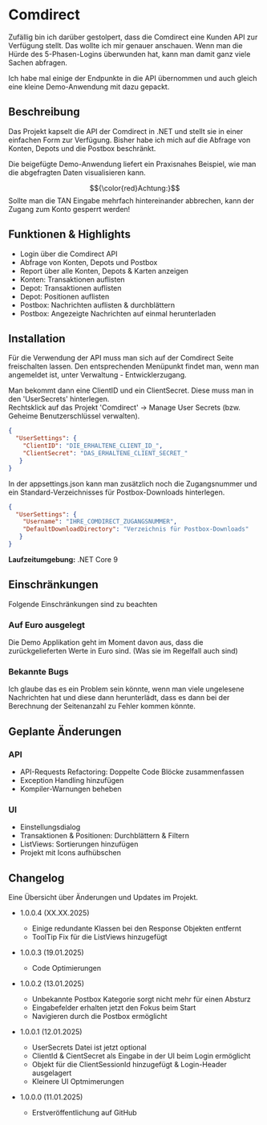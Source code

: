 # Comdirect

Zufällig bin ich darüber gestolpert, dass die Comdirect eine Kunden API zur Verfügung stellt. 
Das wollte ich mir genauer anschauen. Wenn man die Hürde des 5-Phasen-Logins überwunden hat, kann
man damit ganz viele Sachen abfragen.  
  
Ich habe mal einige der Endpunkte in die API übernommen und auch gleich eine kleine Demo-Anwendung mit dazu gepackt.

## Beschreibung
Das Projekt kapselt die API der Comdirect in .NET und stellt sie in einer einfachen Form zur Verfügung.
Bisher habe ich mich auf die Abfrage von Konten, Depots und die Postbox beschränkt.  
  
Die beigefügte Demo-Anwendung liefert ein Praxisnahes Beispiel, wie man die abgefragten Daten visualisieren kann.

$${\color{red}Achtung:}$$  Sollte man die TAN Eingabe mehrfach hintereinander abbrechen, kann der Zugang zum Konto gesperrt werden!

## Funktionen & Highlights
- Login über die Comdirect API
- Abfrage von Konten, Depots und Postbox
- Report über alle Konten, Depots & Karten anzeigen
- Konten: Transaktionen auflisten
- Depot: Transaktionen auflisten
- Depot: Positionen auflisten
- Postbox: Nachrichten auflisten & durchblättern
- Postbox: Angezeigte Nachrichten auf einmal herunterladen

## Installation

Für die Verwendung der API muss man sich auf der Comdirect Seite freischalten lassen. 
Den entsprechenden Menüpunkt findet man, wenn man angemeldet ist, unter Verwaltung - Entwicklerzugang.  
  
Man bekommt dann eine ClientID und ein ClientSecret. Diese muss man in den 'UserSecrets' hinterlegen.  
Rechtsklick auf das Projekt 'Comdirect' -> Manage User Secrets (bzw. Geheime Benutzerschlüssel verwalten).  
```json
{
  "UserSettings": {
	"ClientID": "DIE_ERHALTENE_CLIENT_ID_",
	"ClientSecret": "DAS_ERHALTENE_CLIENT_SECRET_"
   }
}
```

In der appsettings.json kann man zusätzlich noch die Zugangsnummer und ein 
Standard-Verzeichnisses für Postbox-Downloads hinterlegen.
```json
{
  "UserSettings": {
	"Username": "IHRE_COMDIRECT_ZUGANGSNUMMER",
	"DefaultDownloadDirectory": "Verzeichnis für Postbox-Downloads"
   }
}
```

**Laufzeitumgebung:** .NET Core 9

## Einschränkungen

Folgende Einschränkungen sind zu beachten

### Auf Euro ausgelegt

Die Demo Applikation geht im Moment davon aus, dass die zurückgelieferten Werte in Euro sind. (Was sie im Regelfall auch sind)

### Bekannte Bugs

Ich glaube das es ein Problem sein könnte, wenn man viele ungelesene Nachrichten hat und diese dann herunterlädt, dass
es dann bei der Berechnung der Seitenanzahl zu Fehler kommen könnte.

## Geplante Änderungen

### API
- API-Requests Refactoring: Doppelte Code Blöcke zusammenfassen
- Exception Handling hinzufügen
- Kompiler-Warnungen beheben

### UI
- Einstellungsdialog
- Transaktionen & Positionen: Durchblättern & Filtern
- ListViews: Sortierungen hinzufügen
- Projekt mit Icons aufhübschen

## Changelog

Eine Übersicht über Änderungen und Updates im Projekt.

- 1.0.0.4 (XX.XX.2025)
  - Einige redundante Klassen bei den Response Objekten entfernt
  - ToolTip Fix für die ListViews hinzugefügt

- 1.0.0.3 (19.01.2025)
  - Code Optimierungen

- 1.0.0.2 (13.01.2025)
  - Unbekannte Postbox Kategorie sorgt nicht mehr für einen Absturz
  - Eingabefelder erhalten jetzt den Fokus beim Start
  - Navigieren durch die Postbox ermöglicht

- 1.0.0.1 (12.01.2025)
  - UserSecrets Datei ist jetzt optional
  - ClientId & CientSecret als Eingabe in der UI beim Login ermöglicht
  - Objekt für die ClientSessionId hinzugefügt & Login-Header ausgelagert
  - Kleinere UI Optmimerungen

- 1.0.0.0 (11.01.2025)
  - Erstveröffentlichung auf GitHub